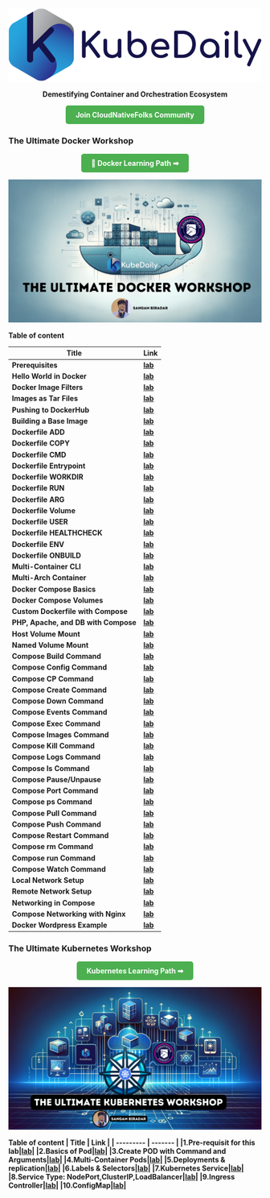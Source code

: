 


 <img src="static/img/logos/KubeDaily-4.png">


<p> <center> <strong> Demestifying Container and Orchestration Ecosystem </strong> </center> </p>
<div style="text-align: center;">
<center> <strong> <a href="https://discord.gg/vs7GfMzJQq" style="background-color: #4CAF50; color: white; padding: 10px 20px; text-align: center; text-decoration: none; display: inline-block; border-radius: 5px;">Join CloudNativeFolks Community</a> </strong></center>
</div>

### The Ultimate Docker Workshop 
<div style="text-align: center;">
<center> <strong> <a href="https://kubedaily.com/docker/overview/" style="background-color: #4CAF50; color: white; padding: 10px 20px; text-align: center; text-decoration: none; display: inline-block; border-radius: 5px;"> 🐳 Docker Learning Path ➡ </a> </strong></center>
</div>

![](/images/docker-workshop-banner.png)

<strong>
Table of content 

| Title | Link |
| --------- | ------- |
| Prerequisites |[lab](https://kubedaily.com/docker/docker-prerequisites/)| 
| Hello World in Docker |[lab](https://kubedaily.com/docker/hello-world-in-docker/)| 
|Docker Image Filters |[lab](https://kubedaily.com/docker/docker-image-filtering/)| 
|Images as Tar Files|[lab](https://kubedaily.com/docker/images-as-tar-files/)| 
|Pushing to DockerHub|[lab](https://kubedaily.com/docker/pushing-to-dockerhub/)| 
|Building a Base Image|[lab](https://kubedaily.com/docker/building-a-base-image/)| 
|Dockerfile ADD|[lab](https://kubedaily.com/docker/dockerfile-add/)| 
|Dockerfile COPY|[lab](https://kubedaily.com/docker/dockerfile-copy/)| 
|Dockerfile CMD|[lab](https://kubedaily.com/docker/dockerfile-cmd/)| 
|Dockerfile Entrypoint|[lab](https://kubedaily.com/docker/dockerfile-entrypoint/)| 
|Dockerfile WORKDIR|[lab](https://kubedaily.com/docker/dockerfile-workdir/)| 
|Dockerfile RUN|[lab](https://kubedaily.com/docker/dockerfile-run/)| 
|Dockerfile ARG|[lab](https://kubedaily.com/docker/dockerfile-arg/)| 
|Dockerfile Volume|[lab](https://kubedaily.com/docker/dockerfile-volume/)| 
|Dockerfile USER|[lab](https://kubedaily.com/docker/dockerfile-user/)| 
|Dockerfile HEALTHCHECK|[lab](https://kubedaily.com/docker/dockerfile-healthcheck/)| 
|Dockerfile ENV|[lab](https://kubedaily.com/docker/dockerfile-env/)| 
|Dockerfile ONBUILD|[lab](https://kubedaily.com/docker/dockerfile-onbuild/)| 
|Multi-Container CLI|[lab](https://kubedaily.com/docker/multi-container-cli/)| 
|Multi-Arch Container|[lab](https://kubedaily.com/docker/multi-arch-container/)| 
|Docker Compose Basics|[lab](https://kubedaily.com/docker/docker-compose-basics/)| 
|Docker Compose Volumes|[lab](https://kubedaily.com/docker/compose-volume-mount/)| 
|Custom Dockerfile with Compose|[lab](https://kubedaily.com/docker/custom-dockerfile-with-compose/)| 
|PHP, Apache, and DB with Compose|[lab](https://kubedaily.com/docker/php-apache-and-db-with-compose/)| 
|Host Volume Mount|[lab](https://kubedaily.com/docker/host-volume-mount/)| 
|Named Volume Mount|[lab](https://kubedaily.com/docker/named-volume-mount/)| 
|Compose Build Command|[lab](https://kubedaily.com/docker/compose-build-command/)| 
|Compose Config Command|[lab](https://kubedaily.com/docker/compose-config-command/)| 
|Compose CP Command|[lab](https://kubedaily.com/docker/compose-cp-command/)| 
|Compose Create Command|[lab](https://kubedaily.com/docker/compose-create-command/)| 
|Compose Down Command|[lab](https://kubedaily.com/docker/compose-down-command/)| 
|Compose Events Command|[lab](https://kubedaily.com/docker/compose-down-command/)| 
|Compose Exec Command|[lab](https://kubedaily.com/docker/compose-exec-command/)| 
|Compose Images Command|[lab](https://kubedaily.com/docker/compose-images-command/)| 
|Compose Kill Command|[lab](https://kubedaily.com/docker/compose-kill-command/)| 
|Compose Logs Command|[lab](https://kubedaily.com/docker/compose-logs-command/) | 
|Compose ls Command|[lab](https://kubedaily.com/docker/compose-ls-command/)| 
|Compose Pause/Unpause|[lab](https://kubedaily.com/docker/compose-pause-unpause-command/)| 
|Compose Port Command|[lab](https://kubedaily.com/docker/compose-port-command/)| 
|Compose ps Command|[lab](https://kubedaily.com/docker/compose-ps-command/)| 
|Compose Pull Command|[lab](https://kubedaily.com/docker/compose-pull-command/)| 
|Compose Push Command|[lab](https://kubedaily.com/docker/compose-push-command/)| 
|Compose Restart Command|[lab](https://kubedaily.com/docker/compose-restart-command/)| 
|Compose rm Command|[lab](https://kubedaily.com/docker/compose-rm-command/)| 
|Compose run Command|[lab](https://kubedaily.com/docker/compose-run-command/)|
|Compose Watch Command|[lab](https://kubedaily.com/docker/compose-watch-command/)| 
|Local Network Setup|[lab](https://kubedaily.com/docker/local-network-setup/)| 
|Remote Network Setup|[lab](https://kubedaily.com/docker/remote-network-setup/)| 
|Networking in Compose|[lab](https://kubedaily.com/docker/newtorking-in-docker-compose/)| 
|Compose Networking with Nginx|[lab](https://kubedaily.com/docker/compose-networking-with-nginx/)| 
|Docker Wordpress Example|[lab](https://kubedaily.com/docker/docker-wordpress-example/)| 




### The Ultimate Kubernetes Workshop 

<div style="text-align: center;">
<center> <strong> <a href="https://kubedaily.com/k8s/overview/" style="background-color: #4CAF50; color: white; padding: 10px 20px; text-align: center; text-decoration: none; display: inline-block; border-radius: 5px;"> Kubernetes Learning Path ➡ </a> </strong></center>
</div>

![](images/k8s-workshop.png)

Table of content 
| Title | Link |
| --------- | ------- |
|1.Pre-requisit for this lab|[lab](https://kubedaily.com/k8s/pre-requisit-for-this-lab/)| 
|2.Basics of Pod|[lab](https://kubedaily.com/k8s/basics-of-pod/)| 
|3.Create POD with Command and Arguments|[lab](https://kubedaily.com/k8s/create-pod-with-command-and-arguments/)| 
|4.Multi-Container Pods|[lab](https://kubedaily.com/k8s/multi-container-pods/)| 
|5.Deployments & replication|[lab](https://kubedaily.com/k8s/deployments-and-replication/)| 
|6.Labels & Selectors|[lab](https://kubedaily.com/k8s/labels-and-selectors/)| 
|7.Kubernetes Service|[lab](https://kubedaily.com/k8s/kubernetes-service/)| 
|8.Service Type: NodePort,ClusterIP,LoadBalancer|[lab](https://kubedaily.com/k8s/service-type-nodeportclusteriploadbalancer/)| 
|9.Ingress Controller|[lab](https://kubedaily.com/k8s/ingress-controller/)| 
|10.ConfigMap|[lab](https://kubedaily.com/k8s/configmap/)| 



</strong>